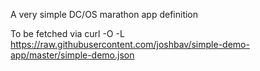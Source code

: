 A very simple DC/OS marathon app definition  

To be fetched via curl -O -L https://raw.githubusercontent.com/joshbav/simple-demo-app/master/simple-demo.json  
